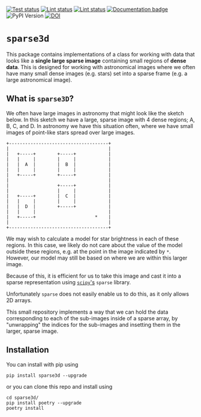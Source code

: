 <a href="https://github.com/christinahedges/sparse3d/actions/workflows/tests.yml"><img src="https://github.com/christinahedges/sparse3d/workflows/tests/badge.svg" alt="Test status"/></a>
<a href="https://github.com/christinahedges/sparse3d/actions/workflows/black.yml"><img src="https://github.com/christinahedges/sparse3d/workflows/black/badge.svg" alt="Lint status"/></a> <a href="https://github.com/christinahedges/sparse3d/actions/workflows/flake8.yml"><img src="https://github.com/christinahedges/sparse3d/workflows/flake8/badge.svg" alt="Lint status"/></a>
[![Documentation badge](https://img.shields.io/badge/documentation-live-blue.svg)](https://christinahedges.github.io/sparse3d/)
![PyPI Version](https://img.shields.io/pypi/v/sparse3d)
[![DOI](https://zenodo.org/badge/DOI/10.5281/zenodo.17088544.svg)](https://doi.org/10.5281/zenodo.17088544)

# `sparse3d`

This package contains implementations of a class for working with data that looks like a **single large sparse image** containing small regions of **dense data**. This is designed for working with astronomical images where we often have many small dense images (e.g. stars) set into a sparse frame (e.g. a large astronomical image).

## What is `sparse3D`?

We often have large images in astronomy that might look like the sketch below. In this sketch we have a large, sparse image with 4 dense regions; A, B, C, and D. In astronomy we have this situation often, where we have small images of point-like stars spread over large images.

```
+-------------------------------------+
|                                     |
|   +-----+        +-----+            |
|   |     |        |     |            |
|   |  A  |        |  B  |            |
|   |     |        |     |            |
|   +-----+        +-----+            |
|                                     |
|                  +-----+            |
|                  |     |            |
|   +-----+        |  C  |            |
|   |     |        |     |            |
|   |  D  |        +-----+            |
|   |     |                           |
|   +-----+                      *    |
|                                     |
+-------------------------------------+
```

We may wish to calculate a model for star brightness in each of these regions. In this case, we likely do not care about the value of the model outside these regions, e.g. at the point in the image indicated by `*`. However, our model may still be based on where we are within this larger image.

Because of this, it is efficient for us to take this image and cast it into a sparse representation using [`scipy`'s](https://scipy.org/) `sparse` library.

Unfortunately `sparse` does not easily enable us to do this, as it only allows 2D arrays.

This small repository implements a way that we can hold the data corresponding to each of the sub-images inside of a sparse array, by "unwrapping" the indices for the sub-images and insetting them in the larger, sparse image.

## Installation

You can install with pip using

```
pip install sparse3d --upgrade
```

or you can clone this repo and install using

```
cd sparse3d/
pip install poetry --upgrade
poetry install
```
